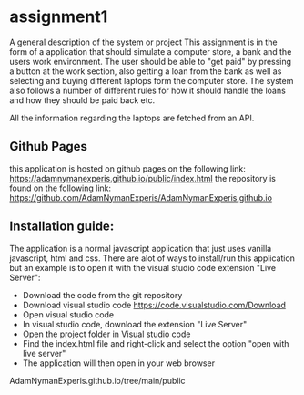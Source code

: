 # assignment1

A general description of the system or project
This assignment is in the form of a application that should simulate a computer store, a bank and the users work environment. The user should be able to "get paid" 
by pressing a button at the work section, also getting a loan from the bank as well as selecting and buying different laptops form the computer store. The system 
also follows a number of different rules for how it should handle the loans and how they should be paid back etc. 

All the information regarding the laptops are fetched from an API. 

## Github Pages
this application is hosted on github pages on the following link: 
https://adamnymanexperis.github.io/public/index.html
the repository is found on the following link: 
https://github.com/AdamNymanExperis/AdamNymanExperis.github.io

## Installation guide: 
The application is a normal javascript application that just uses vanilla javascript, html and css. There are alot of ways to install/run this application but an example
is to open it with the visual studio code extension "Live Server": 
- Download the code from the git repository
- Download visual studio code https://code.visualstudio.com/Download
- Open visual studio code 
- In visual studio code, download the extension "Live Server"
- Open the project folder in Visual studio code
- Find the index.html file and right-click and select the option "open with live server" 
- The application will then open in your web browser

AdamNymanExperis.github.io/tree/main/public
